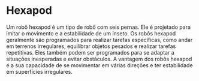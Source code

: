 # Hexapod
Um robô hexapod é um tipo de robô com seis pernas. Ele é projetado para imitar o movimento e a estabilidade de um inseto. Os robôs hexapod geralmente são programados para realizar tarefas específicas, como andar em terrenos irregulares, equilibrar objetos pesados e realizar tarefas repetitivas. Eles também podem ser programados para se adaptar a situações inesperadas e evitar obstáculos. A vantagem dos robôs hexapod é a sua capacidade de se movimentar em várias direções e ter estabilidade em superfícies irregulares.

